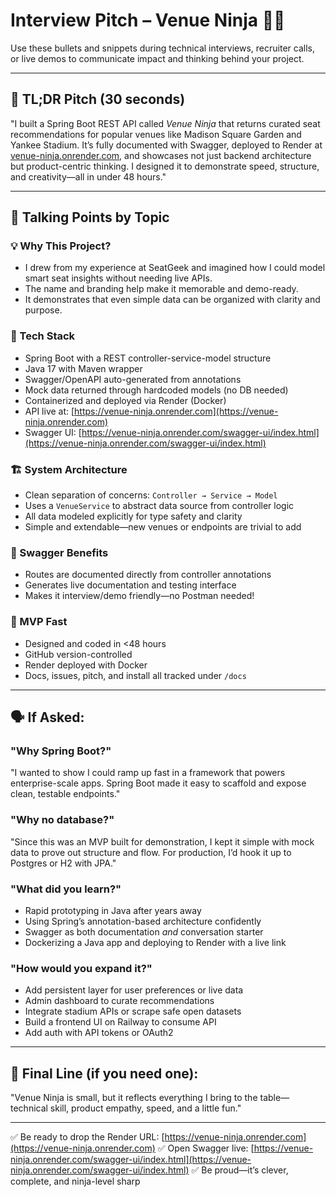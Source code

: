 # Interview Pitch – Venue Ninja 🥷🎤

Use these bullets and snippets during technical interviews, recruiter calls, or live demos to communicate impact and thinking behind your project.

---

## 🎯 TL;DR Pitch (30 seconds)

"I built a Spring Boot REST API called *Venue Ninja* that returns curated seat recommendations for popular venues like Madison Square Garden and Yankee Stadium. It’s fully documented with Swagger, deployed to Render at [venue-ninja.onrender.com](https://venue-ninja.onrender.com), and showcases not just backend architecture but product-centric thinking. I designed it to demonstrate speed, structure, and creativity—all in under 48 hours."

---

## 🧠 Talking Points by Topic

### 💡 Why This Project?

* I drew from my experience at SeatGeek and imagined how I could model smart seat insights without needing live APIs.
* The name and branding help make it memorable and demo-ready.
* It demonstrates that even simple data can be organized with clarity and purpose.

### 🔧 Tech Stack

* Spring Boot with a REST controller-service-model structure
* Java 17 with Maven wrapper
* Swagger/OpenAPI auto-generated from annotations
* Mock data returned through hardcoded models (no DB needed)
* Containerized and deployed via Render (Docker)
* API live at: [https://venue-ninja.onrender.com](https://venue-ninja.onrender.com)
* Swagger UI: [https://venue-ninja.onrender.com/swagger-ui/index.html](https://venue-ninja.onrender.com/swagger-ui/index.html)

### 🏗️ System Architecture

* Clean separation of concerns: `Controller → Service → Model`
* Uses a `VenueService` to abstract data source from controller logic
* All data modeled explicitly for type safety and clarity
* Simple and extendable—new venues or endpoints are trivial to add

### 📘 Swagger Benefits

* Routes are documented directly from controller annotations
* Generates live documentation and testing interface
* Makes it interview/demo friendly—no Postman needed!

### 🚀 MVP Fast

* Designed and coded in <48 hours
* GitHub version-controlled
* Render deployed with Docker
* Docs, issues, pitch, and install all tracked under `/docs`

---

## 🗣️ If Asked:

### "Why Spring Boot?"

"I wanted to show I could ramp up fast in a framework that powers enterprise-scale apps. Spring Boot made it easy to scaffold and expose clean, testable endpoints."

### "Why no database?"

"Since this was an MVP built for demonstration, I kept it simple with mock data to prove out structure and flow. For production, I’d hook it up to Postgres or H2 with JPA."

### "What did you learn?"

* Rapid prototyping in Java after years away
* Using Spring’s annotation-based architecture confidently
* Swagger as both documentation *and* conversation starter
* Dockerizing a Java app and deploying to Render with a live link

### "How would you expand it?"

* Add persistent layer for user preferences or live data
* Admin dashboard to curate recommendations
* Integrate stadium APIs or scrape safe open datasets
* Build a frontend UI on Railway to consume API
* Add auth with API tokens or OAuth2

---

## 👑 Final Line (if you need one):

"Venue Ninja is small, but it reflects everything I bring to the table—technical skill, product empathy, speed, and a little fun."

---

✅ Be ready to drop the Render URL: [https://venue-ninja.onrender.com](https://venue-ninja.onrender.com)
✅ Open Swagger live: [https://venue-ninja.onrender.com/swagger-ui/index.html](https://venue-ninja.onrender.com/swagger-ui/index.html)
✅ Be proud—it’s clever, complete, and ninja-level sharp
